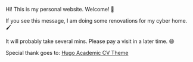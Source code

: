 Hi! This is my personal website. Welcome! 🤗

If you see this message, I am doing some renovations for my cyber home. 🖌️

It will probably take several mins. Please pay a visit in a later time. 😄

Special thank goes to: [Hugo Academic CV Theme](https://github.com/HugoBlox/theme-academic-cv)

